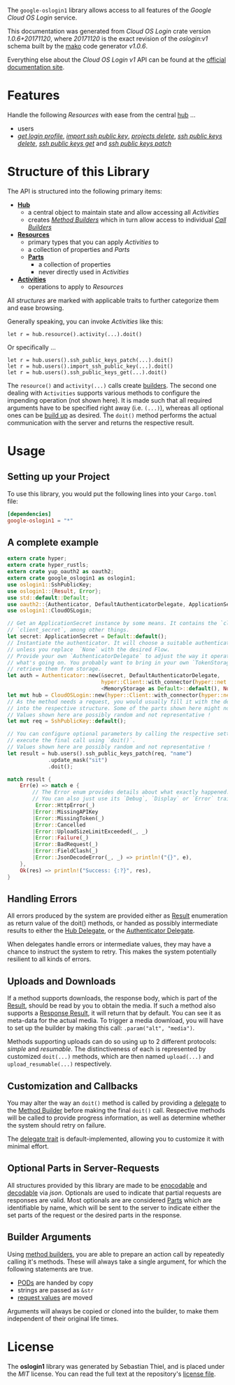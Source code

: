 <!---
DO NOT EDIT !
This file was generated automatically from 'src/mako/api/README.md.mako'
DO NOT EDIT !
-->
The `google-oslogin1` library allows access to all features of the *Google Cloud OS Login* service.

This documentation was generated from *Cloud OS Login* crate version *1.0.6+20171120*, where *20171120* is the exact revision of the *oslogin:v1* schema built by the [mako](http://www.makotemplates.org/) code generator *v1.0.6*.

Everything else about the *Cloud OS Login* *v1* API can be found at the
[official documentation site](https://cloud.google.com/compute/docs/oslogin/rest/).
# Features

Handle the following *Resources* with ease from the central [hub](https://docs.rs/google-oslogin1/1.0.6+20171120/google_oslogin1/struct.CloudOSLogin.html) ... 

* users
 * [*get login profile*](https://docs.rs/google-oslogin1/1.0.6+20171120/google_oslogin1/struct.UserGetLoginProfileCall.html), [*import ssh public key*](https://docs.rs/google-oslogin1/1.0.6+20171120/google_oslogin1/struct.UserImportSshPublicKeyCall.html), [*projects delete*](https://docs.rs/google-oslogin1/1.0.6+20171120/google_oslogin1/struct.UserProjectDeleteCall.html), [*ssh public keys delete*](https://docs.rs/google-oslogin1/1.0.6+20171120/google_oslogin1/struct.UserSshPublicKeyDeleteCall.html), [*ssh public keys get*](https://docs.rs/google-oslogin1/1.0.6+20171120/google_oslogin1/struct.UserSshPublicKeyGetCall.html) and [*ssh public keys patch*](https://docs.rs/google-oslogin1/1.0.6+20171120/google_oslogin1/struct.UserSshPublicKeyPatchCall.html)




# Structure of this Library

The API is structured into the following primary items:

* **[Hub](https://docs.rs/google-oslogin1/1.0.6+20171120/google_oslogin1/struct.CloudOSLogin.html)**
    * a central object to maintain state and allow accessing all *Activities*
    * creates [*Method Builders*](https://docs.rs/google-oslogin1/1.0.6+20171120/google_oslogin1/trait.MethodsBuilder.html) which in turn
      allow access to individual [*Call Builders*](https://docs.rs/google-oslogin1/1.0.6+20171120/google_oslogin1/trait.CallBuilder.html)
* **[Resources](https://docs.rs/google-oslogin1/1.0.6+20171120/google_oslogin1/trait.Resource.html)**
    * primary types that you can apply *Activities* to
    * a collection of properties and *Parts*
    * **[Parts](https://docs.rs/google-oslogin1/1.0.6+20171120/google_oslogin1/trait.Part.html)**
        * a collection of properties
        * never directly used in *Activities*
* **[Activities](https://docs.rs/google-oslogin1/1.0.6+20171120/google_oslogin1/trait.CallBuilder.html)**
    * operations to apply to *Resources*

All *structures* are marked with applicable traits to further categorize them and ease browsing.

Generally speaking, you can invoke *Activities* like this:

```Rust,ignore
let r = hub.resource().activity(...).doit()
```

Or specifically ...

```ignore
let r = hub.users().ssh_public_keys_patch(...).doit()
let r = hub.users().import_ssh_public_key(...).doit()
let r = hub.users().ssh_public_keys_get(...).doit()
```

The `resource()` and `activity(...)` calls create [builders][builder-pattern]. The second one dealing with `Activities` 
supports various methods to configure the impending operation (not shown here). It is made such that all required arguments have to be 
specified right away (i.e. `(...)`), whereas all optional ones can be [build up][builder-pattern] as desired.
The `doit()` method performs the actual communication with the server and returns the respective result.

# Usage

## Setting up your Project

To use this library, you would put the following lines into your `Cargo.toml` file:

```toml
[dependencies]
google-oslogin1 = "*"
```

## A complete example

```Rust
extern crate hyper;
extern crate hyper_rustls;
extern crate yup_oauth2 as oauth2;
extern crate google_oslogin1 as oslogin1;
use oslogin1::SshPublicKey;
use oslogin1::{Result, Error};
use std::default::Default;
use oauth2::{Authenticator, DefaultAuthenticatorDelegate, ApplicationSecret, MemoryStorage};
use oslogin1::CloudOSLogin;

// Get an ApplicationSecret instance by some means. It contains the `client_id` and 
// `client_secret`, among other things.
let secret: ApplicationSecret = Default::default();
// Instantiate the authenticator. It will choose a suitable authentication flow for you, 
// unless you replace  `None` with the desired Flow.
// Provide your own `AuthenticatorDelegate` to adjust the way it operates and get feedback about 
// what's going on. You probably want to bring in your own `TokenStorage` to persist tokens and
// retrieve them from storage.
let auth = Authenticator::new(&secret, DefaultAuthenticatorDelegate,
                              hyper::Client::with_connector(hyper::net::HttpsConnector::new(hyper_rustls::TlsClient::new())),
                              <MemoryStorage as Default>::default(), None);
let mut hub = CloudOSLogin::new(hyper::Client::with_connector(hyper::net::HttpsConnector::new(hyper_rustls::TlsClient::new())), auth);
// As the method needs a request, you would usually fill it with the desired information
// into the respective structure. Some of the parts shown here might not be applicable !
// Values shown here are possibly random and not representative !
let mut req = SshPublicKey::default();

// You can configure optional parameters by calling the respective setters at will, and
// execute the final call using `doit()`.
// Values shown here are possibly random and not representative !
let result = hub.users().ssh_public_keys_patch(req, "name")
             .update_mask("sit")
             .doit();

match result {
    Err(e) => match e {
        // The Error enum provides details about what exactly happened.
        // You can also just use its `Debug`, `Display` or `Error` traits
         Error::HttpError(_)
        |Error::MissingAPIKey
        |Error::MissingToken(_)
        |Error::Cancelled
        |Error::UploadSizeLimitExceeded(_, _)
        |Error::Failure(_)
        |Error::BadRequest(_)
        |Error::FieldClash(_)
        |Error::JsonDecodeError(_, _) => println!("{}", e),
    },
    Ok(res) => println!("Success: {:?}", res),
}

```
## Handling Errors

All errors produced by the system are provided either as [Result](https://docs.rs/google-oslogin1/1.0.6+20171120/google_oslogin1/enum.Result.html) enumeration as return value of 
the doit() methods, or handed as possibly intermediate results to either the 
[Hub Delegate](https://docs.rs/google-oslogin1/1.0.6+20171120/google_oslogin1/trait.Delegate.html), or the [Authenticator Delegate](https://docs.rs/yup-oauth2/*/yup_oauth2/trait.AuthenticatorDelegate.html).

When delegates handle errors or intermediate values, they may have a chance to instruct the system to retry. This 
makes the system potentially resilient to all kinds of errors.

## Uploads and Downloads
If a method supports downloads, the response body, which is part of the [Result](https://docs.rs/google-oslogin1/1.0.6+20171120/google_oslogin1/enum.Result.html), should be
read by you to obtain the media.
If such a method also supports a [Response Result](https://docs.rs/google-oslogin1/1.0.6+20171120/google_oslogin1/trait.ResponseResult.html), it will return that by default.
You can see it as meta-data for the actual media. To trigger a media download, you will have to set up the builder by making
this call: `.param("alt", "media")`.

Methods supporting uploads can do so using up to 2 different protocols: 
*simple* and *resumable*. The distinctiveness of each is represented by customized 
`doit(...)` methods, which are then named `upload(...)` and `upload_resumable(...)` respectively.

## Customization and Callbacks

You may alter the way an `doit()` method is called by providing a [delegate](https://docs.rs/google-oslogin1/1.0.6+20171120/google_oslogin1/trait.Delegate.html) to the 
[Method Builder](https://docs.rs/google-oslogin1/1.0.6+20171120/google_oslogin1/trait.CallBuilder.html) before making the final `doit()` call. 
Respective methods will be called to provide progress information, as well as determine whether the system should 
retry on failure.

The [delegate trait](https://docs.rs/google-oslogin1/1.0.6+20171120/google_oslogin1/trait.Delegate.html) is default-implemented, allowing you to customize it with minimal effort.

## Optional Parts in Server-Requests

All structures provided by this library are made to be [enocodable](https://docs.rs/google-oslogin1/1.0.6+20171120/google_oslogin1/trait.RequestValue.html) and 
[decodable](https://docs.rs/google-oslogin1/1.0.6+20171120/google_oslogin1/trait.ResponseResult.html) via *json*. Optionals are used to indicate that partial requests are responses 
are valid.
Most optionals are are considered [Parts](https://docs.rs/google-oslogin1/1.0.6+20171120/google_oslogin1/trait.Part.html) which are identifiable by name, which will be sent to 
the server to indicate either the set parts of the request or the desired parts in the response.

## Builder Arguments

Using [method builders](https://docs.rs/google-oslogin1/1.0.6+20171120/google_oslogin1/trait.CallBuilder.html), you are able to prepare an action call by repeatedly calling it's methods.
These will always take a single argument, for which the following statements are true.

* [PODs][wiki-pod] are handed by copy
* strings are passed as `&str`
* [request values](https://docs.rs/google-oslogin1/1.0.6+20171120/google_oslogin1/trait.RequestValue.html) are moved

Arguments will always be copied or cloned into the builder, to make them independent of their original life times.

[wiki-pod]: http://en.wikipedia.org/wiki/Plain_old_data_structure
[builder-pattern]: http://en.wikipedia.org/wiki/Builder_pattern
[google-go-api]: https://github.com/google/google-api-go-client

# License
The **oslogin1** library was generated by Sebastian Thiel, and is placed 
under the *MIT* license.
You can read the full text at the repository's [license file][repo-license].

[repo-license]: https://github.com/Byron/google-apis-rsblob/master/LICENSE.md
